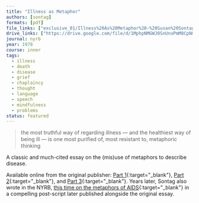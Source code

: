 ```yaml
---
title: "Illness as Metaphor"
authors: [sontag]
formats: [pdf]
file_links: ["exclusive_01/Illness%20As%20Metaphor%20-%20Susan%20Sontag.pdf"]
drive_links: ["https://drive.google.com/file/d/1MphpNMGWJ0SnUnoPmM8CpNmB1YYnE6VV/view?usp=drivesdk"]
journal: nyrb
year: 1978
course: inner
tags:
  - illness
  - death
  - disease
  - grief
  - chaplaincy
  - thought
  - language
  - speech
  - mindfulness
  - problems
status: featured
---
```


> the most truthful way of regarding illness — and the healthiest way of being ill — is one most puriﬁed of, most resistant to, metaphoric thinking

A classic and much-cited essay on the (mis)use of metaphors to describe disease.

Available online from the original publisher: [Part 1](https://www.nybooks.com/articles/1978/01/26/illness-as-metaphor/){:target="_blank"}, [Part 2](https://www.nybooks.com/articles/1978/02/09/images-of-illness/){:target="_blank"}, and [Part 3](https://www.nybooks.com/articles/1978/02/23/disease-as-political-metaphor/){:target="_blank"}. Years later, Sontag also wrote in the NYRB, [this time on the metaphors of AIDS](https://www.nybooks.com/articles/1988/10/27/aids-and-its-metaphors/){:target="_blank"} in a compelling post-script later published alongside the original essay.

